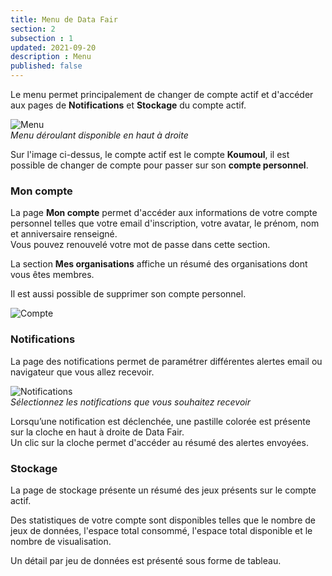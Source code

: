 ```yaml
---
title: Menu de Data Fair
section: 2
subsection : 1
updated: 2021-09-20
description : Menu
published: false
---
```


Le menu permet principalement de changer de compte actif et d'accéder aux pages de **Notifications** et **Stockage** du compte actif.

![Menu](./images/user-guide/menu.jpg)  
*Menu déroulant disponible en haut à droite*

Sur l'image ci-dessus, le compte actif est le compte **Koumoul**, il est possible de changer de compte pour passer sur son **compte personnel**.

### Mon compte

La page **Mon compte** permet d'accéder aux informations de votre compte personnel telles que votre email d'inscription, votre avatar, le prénom, nom et anniversaire renseigné.  
Vous pouvez renouvelé votre mot de passe dans cette section.

La section **Mes organisations** affiche un résumé des organisations dont vous êtes membres.

Il est aussi possible de supprimer son compte personnel.

![Compte](./images/user-guide/menu-account.jpg)


### Notifications

La page des notifications permet de paramétrer différentes alertes email ou navigateur que vous allez recevoir.  

![Notifications](./images/user-guide/notify.jpg)  
*Sélectionnez les notifications que vous souhaitez recevoir*

Lorsqu’une notification est déclenchée, une pastille colorée est présente sur la cloche en haut à droite de Data Fair.  
Un clic sur la cloche permet d'accéder au résumé des alertes envoyées.


### Stockage
La page de stockage présente un résumé des jeux présents sur le compte actif.

Des statistiques de votre compte sont disponibles telles que le nombre de jeux de données, l'espace total consommé, l'espace total disponible et le nombre de visualisation.

Un détail par jeu de données est présenté sous forme de tableau.
